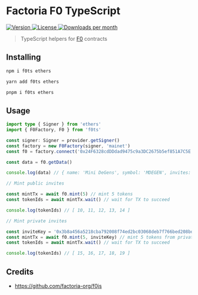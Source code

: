 # Factoria F0 TypeScript

<p>
  <a href="https://www.npmjs.com/package/f0ts">
    <img src="https://img.shields.io/npm/v/f0ts?colorA=21262d&colorB=161b22&style=flat" alt="Version">
  </a>
  <a href="/LICENSE">
    <img src="https://img.shields.io/npm/l/f0ts?colorA=21262d&colorB=161b22&style=flat" alt="License">
  </a>
  <a href="https://www.npmjs.com/package/f0ts">
    <img src="https://img.shields.io/npm/dm/f0ts?colorA=21262d&colorB=161b22&style=flat" alt="Downloads per month">
  </a>
</p>

> TypeScript helpers for [F0](https://open.factoria.app/) contracts

## Installing

```sh
npm i f0ts ethers
```

```sh
yarn add f0ts ethers
```

```sh
pnpm i f0ts ethers
```

## Usage

```TypeScript
import type { Signer } from 'ethers'
import { F0Factory, F0 } from 'f0ts'

const signer: Signer = provider.getSigner()
const factory = new F0Factory(signer, 'mainet')
const f0 = factory.connect('0x24F6328cdDDdad9475c9a3DC2675b5ef851A7C5E')

const data = f0.getData()

console.log(data) // { name: 'Mini DeGens', symbol: 'MDEGEN', invites: [ ...invites ] }

// Mint public invites

const mintTx = await f0.mint(5) // mint 5 tokens
const tokenIds = await mintTx.wait() // wait for TX to succeed

console.log(tokenIds) // [ 10, 11, 12, 13, 14 ]

// Mint private invites

const inviteKey = '0x3b8a456a5218cba792008f74ed2bc03068deb7f766bed208bd20aeaf75310635'
const mintTx = await f0.mint(5, inviteKey) // mint 5 tokens from private round
const tokenIds = await mintTx.wait() // wait for TX to succeed

console.log(tokenIds) // [ 15, 16, 17, 18, 19 ]
```

## Credits

- https://github.com/factoria-org/f0js
